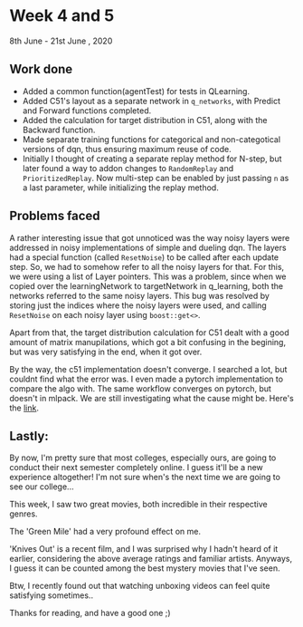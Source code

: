 # Week 4 and 5

  8th June - 21st June , 2020

## Work done
- Added a common function(agentTest) for tests in QLearning.
- Added C51's layout as a separate network in `q_networks`, with Predict and Forward functions completed.
- Added the calculation for target distribution in C51, along with the Backward function.
- Made separate training functions for categorical and non-categotical versions of dqn, thus ensuring maximum reuse of code.
- Initially I thought of creating a separate replay method for N-step, but later found a way to addon changes to `RandomReplay` and `PrioritizedReplay`. Now multi-step can be enabled by just passing `n` as a last parameter, while initializing the replay method.

## Problems faced

A rather interesting issue that got unnoticed was the way noisy layers were addressed in noisy implementations of simple and dueling dqn. The layers had a special function (called `ResetNoise`) to be called after each update step. So, we had to somehow refer to all the noisy layers for that. For this, we were using a list of Layer pointers. This was a problem, since when we copied over the learningNetwork to targetNetwork in q_learning, both the networks referred to the same noisy layers. This bug was resolved by storing just the indices where the noisy layers were used, and calling `ResetNoise` on each noisy layer using `boost::get<>`.

Apart from that, the target distribution calculation for C51 dealt with a good amount of matrix manupilations, which got a bit confusing in the begining, but was very satisfying in the end, when it got over.

By the way, the c51 implementation doesn't converge. I searched a lot, but couldnt find what the error was. I even made a pytorch implementation to compare the algo with. The same workflow converges on pytorch, but doesn't in mlpack. We are still investigating what the cause might be. Here's the [link](https://github.com/mlpack/mlpack/pull/2454).

## Lastly:

By now, I'm pretty sure that most colleges, especially ours, are going to conduct their next semester completely online. I guess it'll be a new experience altogether! I'm not sure when's the next time we are going to see our college...

This week, I saw two great movies, both incredible in their respective genres.

The 'Green Mile' had a very profound effect on me. 

'Knives Out' is a recent film, and I was surprised why I hadn't heard of it earlier, considering the above average ratings and familiar artists. Anyways, I guess it can be counted among the best mystery movies that I've seen.

Btw, I recently found out that watching unboxing videos can feel quite satisfying sometimes..

Thanks for reading, and have a good one ;)